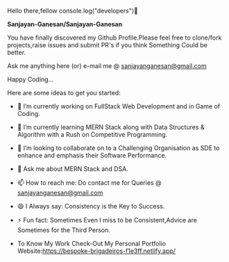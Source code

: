 Hello there,fellow
console.log("developers")👋


**Sanjayan-Ganesan/Sanjayan-Ganesan** 

You have finally discovered my Github Profile.Please feel free to clone/fork projects,raise issues and submit PR's if you think Something Could be better.

Ask me anything here (or) e-mail me @ sanjayanganesan@gmail.com

Happy Coding...

Here are some ideas to get you started:

- 🔭 I’m currently working on FullStack Web Development and in Game of Coding.


- 🌱 I’m currently learning MERN Stack along with Data Structures & Algorithm with a Rush on Competitive Programming.


- 👯 I’m looking to collaborate on to a Challenging Organisation as SDE to enhance and emphasis their Software Performance.



- 💬 Ask me about MERN Stack and DSA.


- 📫 How to reach me: Do contact me for Queries @ sanjayanganesan@gmail.com


- 😄 I Always say: Consistency is the Key to Success.


- ⚡ Fun fact: Sometimes Even I miss to be Consistent,Advice are Sometimes for the Third Person.

- To Know My Work Check-Out My Personal Portfolio Website:https://bespoke-brigadeiros-f1e3ff.netlify.app/

